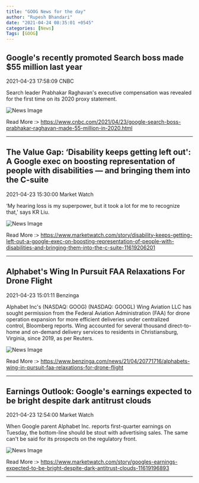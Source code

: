```yaml
---
title: "GOOG News for the day"
author: "Rupesh Bhandari"
date: "2021-04-24 08:35:01 +0545"
categories: [News]
Tags: [GOOG]
---
```


## Google's recently promoted Search boss made $55 million last year

2021-04-23 17:58:09 CNBC

Search leader Prabhakar Raghavan's executive compensation was revealed for the first time on its 2020 proxy statement.

![News Image](https://cdn.snapi.dev/images/v1/q/u/105110883-gettyimages-634860748-782985.jpg)

Read More :> <https://www.cnbc.com/2021/04/23/google-search-boss-prabhakar-raghavan-made-55-million-in-2020.html>

---
        
## The Value Gap: ‘Disability keeps getting left out': A Google exec on boosting representation of people with disabilities — and bringing them into the C-suite

2021-04-23 15:30:00 Market Watch

‘My hearing loss is my superpower, but it took a lot for me to recognize that,' says KR Liu.

![News Image](https://cdn.snapi.dev/images/v1/v/w/im-328197width620size14382022471910112-782784.jpg)

Read More :> <https://www.marketwatch.com/story/disability-keeps-getting-left-out-a-google-exec-on-boosting-representation-of-people-with-disabilities-and-bringing-them-into-the-c-suite-11619206201>

---
        
## Alphabet's Wing In Pursuit FAA Relaxations For Drone Flight

2021-04-23 15:01:11 Benzinga

Alphabet Inc's (NASDAQ: GOOG) (NASDAQ: GOOGL) Wing Aviation LLC has sought permission from the Federal Aviation Administration (FAA) for drone operation expansion for more efficient deliveries under centralized control, Bloomberg reports. Wing accounted for several thousand direct-to-home and on-demand delivery services to residents in Christiansburg, Virginia, since 2019, as per Reuters.

![News Image](https://cdn.snapi.dev/images/v1/b/u/google-457x274-705879-782758.jpg)

Read More :> <https://www.benzinga.com/news/21/04/20771716/alphabets-wing-in-pursuit-faa-relaxations-for-drone-flight>

---
        
## Earnings Outlook: Google's earnings expected to be bright despite dark antitrust clouds

2021-04-23 12:54:00 Market Watch

When Google parent Alphabet Inc. reports first-quarter earnings on Tuesday, the bottom-line should be stout with advertising sales. The same can't be said for its prospects on the regulatory front.

![News Image](https://cdn.snapi.dev/images/v1/m/h/im-323085width620size15005861664712778-782569.jpg)

Read More :> <https://www.marketwatch.com/story/googles-earnings-expected-to-be-bright-despite-dark-antitrust-clouds-11619196893>

---
        